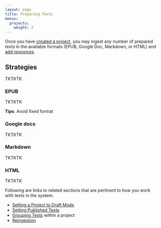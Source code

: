 ```yaml
---
layout: page
title: Preparing Texts
menus:
  projects:
    weight: 2
---
```


Once you have [created a project](/docs/projects/creating.html), you may ingest any number of prepared texts in the available formats (EPUB, Google Doc, Markdown, or HTML) and [add resources](/docs/projects/customizing/resources.html).


## Strategies

TKTKTK

### EPUB

TKTKTK

**Tips**. Avoid fixed format

### Google docs

TKTKTK

### Markdown

TKTKTK

### HTML

TKTKTK

Following are links to related sections that are pertinent to how you work with texts in the system:

* [Setting a Project to Draft Mode](/docs/projects/ingesting/drafts.html)
* [Setting Published Texts](/docs/projects/ingesting/published.html)
* [Grouping Texts](/docs/projects/ingesting/grouping.html) within a project
* [Reingestion](/docs/projects/ingesting/reingestion.html)
